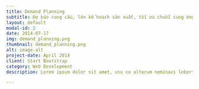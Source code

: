 ```yaml
---
title: Demand Planning
subtitle: Dự báo cung cầu, lên kế hoạch sản xuất, tối ưu chuỗi cung ứng, ...
layout: default
modal-id: 2
date: 2014-07-17
img: demand_planning.png
thumbnail: demand_planning.png
alt: image-alt
project-date: April 2014
client: Start Bootstrap
category: Web Development
description: Lorem ipsum dolor sit amet, usu cu alterum nominavi lobortis. At duo novum diceret. Tantas apeirian vix et, usu sanctus postulant inciderint ut, populo diceret necessitatibus in vim. Cu eum dicam feugiat noluisse.

---
```

